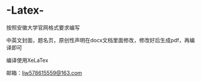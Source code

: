 # -Latex-
按照安徽大学官网格式要求编写


中英文封面，题名页，原创性声明在docx文档里面修改，修改好后生成pdf，再编译即可


编译使用XeLaTex


邮箱：ljw578615559@163.com
